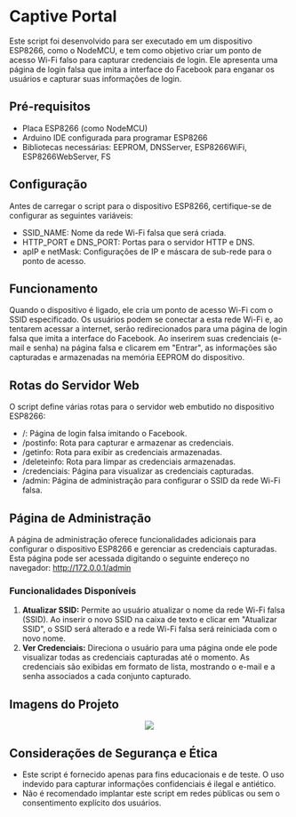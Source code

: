 # **Captive Portal**

Este script foi desenvolvido para ser executado em um dispositivo ESP8266, como o NodeMCU, e tem como objetivo criar um ponto de acesso Wi-Fi falso para capturar credenciais de login. Ele apresenta uma página de login falsa que imita a interface do Facebook para enganar os usuários e capturar suas informações de login.

## **Pré-requisitos**
- Placa ESP8266 (como NodeMCU)
- Arduino IDE configurada para programar ESP8266
- Bibliotecas necessárias: EEPROM, DNSServer, ESP8266WiFi, ESP8266WebServer, FS
    
## **Configuração**
Antes de carregar o script para o dispositivo ESP8266, certifique-se de configurar as seguintes variáveis:
- SSID_NAME: Nome da rede Wi-Fi falsa que será criada.
- HTTP_PORT e DNS_PORT: Portas para o servidor HTTP e DNS.
- apIP e netMask: Configurações de IP e máscara de sub-rede para o ponto de acesso.
    
## **Funcionamento**
Quando o dispositivo é ligado, ele cria um ponto de acesso Wi-Fi com o SSID especificado. Os usuários podem se conectar a esta rede Wi-Fi e, ao tentarem acessar a internet, serão redirecionados para uma página de login falsa que imita a interface do Facebook.
Ao inserirem suas credenciais (e-mail e senha) na página falsa e clicarem em "Entrar", as informações são capturadas e armazenadas na memória EEPROM do dispositivo.

## **Rotas do Servidor Web**
O script define várias rotas para o servidor web embutido no dispositivo ESP8266:
- /: Página de login falsa imitando o Facebook.
- /postinfo: Rota para capturar e armazenar as credenciais.
- /getinfo: Rota para exibir as credenciais armazenadas.
- /deleteinfo: Rota para limpar as credenciais armazenadas.
- /credenciais: Página para visualizar as credenciais capturadas.
- /admin: Página de administração para configurar o SSID da rede Wi-Fi falsa.
    
## **Página de Administração**
A página de administração oferece funcionalidades adicionais para configurar o dispositivo ESP8266 e gerenciar as credenciais capturadas. Esta página pode ser acessada digitando o seguinte endereço no navegador: http://172.0.0.1/admin
### Funcionalidades Disponíveis
1. **Atualizar SSID:** Permite ao usuário atualizar o nome da rede Wi-Fi falsa (SSID). Ao inserir o novo SSID na caixa de texto e clicar em "Atualizar SSID", o SSID será alterado e a rede Wi-Fi falsa será reiniciada com o novo nome.
2. **Ver Credenciais:** Direciona o usuário para uma página onde ele pode visualizar todas as credenciais capturadas até o momento. As credenciais são exibidas em formato de lista, mostrando o e-mail e a senha associados a cada conjunto capturado.

## **Imagens do Projeto**

<div align="center">
<img src="!admportal width="700px" />
</div>



## **Considerações de Segurança e Ética**
- Este script é fornecido apenas para fins educacionais e de teste. O uso indevido para capturar informações confidenciais é ilegal e antiético.
- Não é recomendado implantar este script em redes públicas ou sem o consentimento explícito dos usuários.
